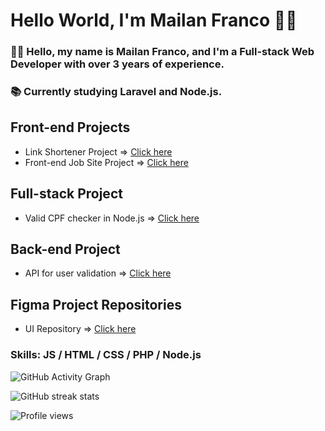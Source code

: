 


# Hello World, I'm Mailan Franco 👨‍💻

### 👋🏼 Hello, my name is Mailan Franco, and I'm a Full-stack Web Developer with over 3 years of experience.

### 📚 Currently studying Laravel and Node.js.

## Front-end Projects
- Link Shortener Project => [Click here](https://github.com/Sckurtt/encurtalink)
- Front-end Job Site Project => [Click here](https://github.com/Sckurtt/front-vagas)

## Full-stack Project
- Valid CPF checker in Node.js => [Click here](https://github.com/Sckurtt/Verificador-de-CPF)

## Back-end Project
- API for user validation => [Click here](https://github.com/Sckurtt/API-For-Validate-A-User)

## Figma Project Repositories
- UI Repository => [Click here](https://github.com/Sckurtt/Figma-UI-Projects)

### Skills: JS / HTML / CSS / PHP / Node.js 

![GitHub Activity Graph](https://activity-graph.herokuapp.com/graph?username=sckurtt)  

![GitHub streak stats](https://github-readme-streak-stats.herokuapp.com/?user=sckurtt)  

![Profile views](https://gpvc.arturio.dev/sckurtt)  
